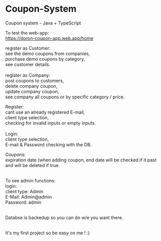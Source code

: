 # Coupon-System
Coupon system - Java + TypeScript


To test the web-app: <br/>
https://doron-coupon-app.web.app/home

register as Customer: <br/>
see the demo coupons from companies, <br/>
purchase demo coupons by category, <br/>
see customer details. <br/>
<br/>
register as Company: <br/>
post coupons to customers, <br/>
delete company coupon, <br/>
update company coupon, <br/>
see company all coupons or by specific category / price. <br/>

Register:<br/>
cant use an already registered E-mail,<br/>
client type selection,<br/>
checking for invalid inputs or empty inputs.<br/>
<br/>
Login:<br/>
client type selection,<br/>
E-mail & Password checking with the DB.<br/>

Coupons:<br/>
expiration date (when adding coupon, end date will be checked if it past <today date> and will be deleted if true.<br/>
<br/>

To see admin functions:<br/>
login:<br/>
client type: Admin<br/>
E-Mail: Admin@admin<br/>
Password: admin<br/>
<br/>

Databse is backedup so you can do w/e you want there.<br/>
<br/>

It's my first project so be easy on me ! :)
